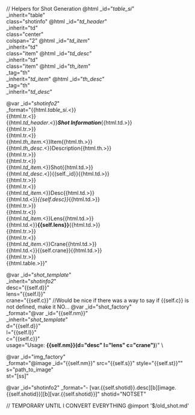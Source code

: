 // Helpers for Shot Generation
@html _id="_table_si_" \
      _inherit="table" \
      class="shotinfo"
@html _id="_td_header_" \
      _inherit="td" \
      class="center" \
      colspan="2"
@html _id="_td_item_" \
      _inherit="td" \
      class="item" 
@html _id="_td_desc_" \
      _inherit="td" \
      class="item" 
@html _id="_th_item_" \
      _tag="th"\
      _inherit="_td_item_"
@html _id="_th_desc_" \
      _tag="th"\
      _inherit="_td_desc_" 

@var _id="_shotinfo2_" \
     _format="{{html._table_si_.<}}\
                {{html.tr.<}}\
                    {{html._td_header_.<}}***Shot Information***{{html.td.>}}\
                {{html.tr.>}}\
                {{html.tr.<}}\
                    {{html._th_item_.<}}Item{{html.th.>}}\
                    {{html._th_desc_.<}}Description{{html.th.>}}\
                {{html.tr.>}}\
                {{html.tr.<}}\
                    {{html._td_item_.<}}Shot{{html.td.>}}\
                    {{html._td_desc_.<}}{{self._id}}{{html.td.>}}\
                {{html.tr.>}}\
                {{html.tr.<}}\
                    {{html._td_item_.<}}Desc{{html.td.>}}\
                    {{html.td.<}}*{{self.desc}}*{{html.td.>}}\
                {{html.tr.>}}\
                {{html.tr.<}}\
                    {{html._td_item_.<}}Lens{{html.td.>}}\
                    {{html.td.<}}**{{self.lens}}**{{html.td.>}}\
                {{html.tr.>}}\
                {{html.tr.<}}\
                    {{html._td_item_.<}}Crane{{html.td.>}}\
                    {{html.td.<}}{{self.crane}}{{html.td.>}}\
                {{html.tr.>}}\
            {{html.table.>}}"

@var _id="_shot_template_" \
     _inherit="_shotinfo2_" \
     desc="{{self.d}}" \
     lens="{{self.l}}" \
     crane="{{self.c}}"
//Would be nice if there was a way to say if {{self.c}} is not defined, make it NO...
@var _id="shot_factory" \
      _format="@var _id=\"{{self.nm}}\" \
      _inherit=\"_shot_template_\" \
      d=\"{{self.d}}\" \
      l=\"{{self.l}}\" \
      c=\"{{self.c}}\" \
     usage="Usage: **{{self.nm}}(d=&quot;desc&quot; l=&quot;lens&quot; c=&quot;crane&quot;)**)" \

@var _id="img_factory" \
      _format="@image _id=\"{{self.nm}}\" src=\"{{self.s}}\" style=\"{{self.st}}\""\
      s="path_to_image"\
      st="[ss]"

@var _id="shotinfo2" _format="- [var.{{self.shotid}}.desc][b][image.{{self.shotid}}][b][var.{{self.shotid}}]" shotid="NOTSET"

// TEMPORARY UNTIL I CONVERT EVERYTHING
@import '$/old_shot.md'
